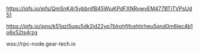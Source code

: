 https://ipfs.io/ipfs/QmSnK4r5ybbnifB45WjuKPdFXNRvwvEM477BTjTVPsUd51

https://ipfs.io/ipns/k51qzi5uqu5dk2jd22yp7blrohfjfcehtirheu5qnd0m6iec4b1o6x52ts4rzg

wss://rpc-node.gear-tech.io